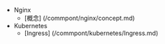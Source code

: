 * Nginx      
    * [概念] (/commpont/nginx/concept.md)
* Kubernetes      
    * [Ingress] (/commpont/kubernetes/Ingress.md)